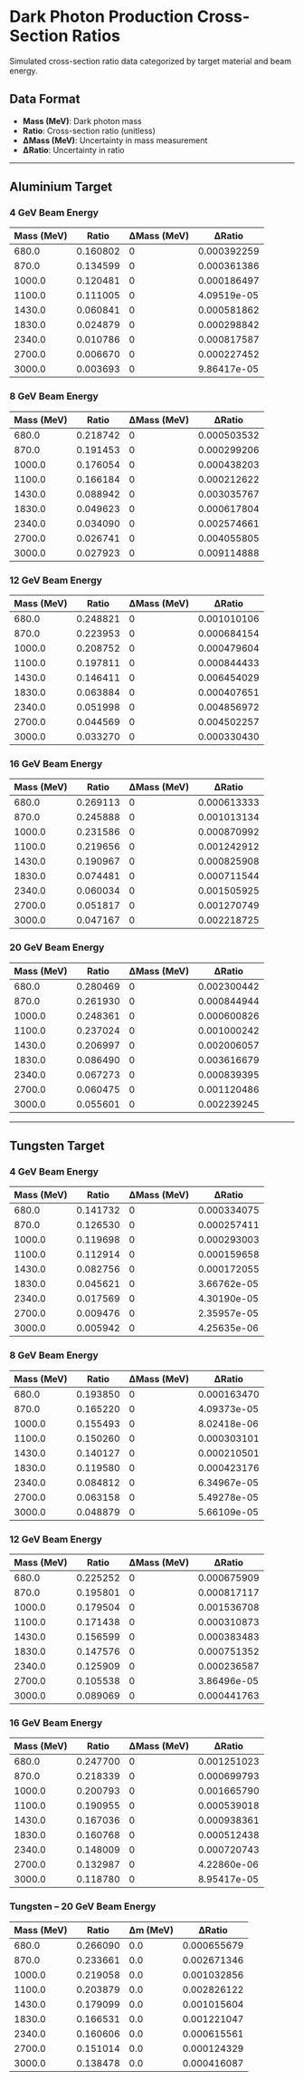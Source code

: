 # Dark Photon Production Cross-Section Ratios

Simulated cross-section ratio data categorized by target material and beam energy.

## Data Format
- **Mass (MeV)**: Dark photon mass
- **Ratio**: Cross-section ratio (unitless)
- **ΔMass (MeV)**: Uncertainty in mass measurement
- **ΔRatio**: Uncertainty in ratio

---

## Aluminium Target

### 4 GeV Beam Energy
| Mass (MeV) | Ratio    | ΔMass (MeV) | ΔRatio           |
|------------|----------|------------|------------------|
| 680.0      | 0.160802 | 0          | 0.000392259      |
| 870.0      | 0.134599 | 0          | 0.000361386      |
| 1000.0     | 0.120481 | 0          | 0.000186497      |
| 1100.0     | 0.111005 | 0          | 4.09519e-05      |
| 1430.0     | 0.060841 | 0          | 0.000581862      |
| 1830.0     | 0.024879 | 0          | 0.000298842      |
| 2340.0     | 0.010786 | 0          | 0.000817587      |
| 2700.0     | 0.006670 | 0          | 0.000227452      |
| 3000.0     | 0.003693 | 0          | 9.86417e-05      |

### 8 GeV Beam Energy
| Mass (MeV) | Ratio    | ΔMass (MeV) | ΔRatio           |
|------------|----------|------------|------------------|
| 680.0      | 0.218742 | 0          | 0.000503532      |
| 870.0      | 0.191453 | 0          | 0.000299206      |
| 1000.0     | 0.176054 | 0          | 0.000438203      |
| 1100.0     | 0.166184 | 0          | 0.000212622      |
| 1430.0     | 0.088942 | 0          | 0.003035767      |
| 1830.0     | 0.049623 | 0          | 0.000617804      |
| 2340.0     | 0.034090 | 0          | 0.002574661      |
| 2700.0     | 0.026741 | 0          | 0.004055805      |
| 3000.0     | 0.027923 | 0          | 0.009114888      |

### 12 GeV Beam Energy
| Mass (MeV) | Ratio    | ΔMass (MeV) | ΔRatio           |
|------------|----------|------------|------------------|
| 680.0      | 0.248821 | 0          | 0.001010106      |
| 870.0      | 0.223953 | 0          | 0.000684154      |
| 1000.0     | 0.208752 | 0          | 0.000479604      |
| 1100.0     | 0.197811 | 0          | 0.000844433      |
| 1430.0     | 0.146411 | 0          | 0.006454029      |
| 1830.0     | 0.063884 | 0          | 0.000407651      |
| 2340.0     | 0.051998 | 0          | 0.004856972      |
| 2700.0     | 0.044569 | 0          | 0.004502257      |
| 3000.0     | 0.033270 | 0          | 0.000330430      |

### 16 GeV Beam Energy
| Mass (MeV) | Ratio    | ΔMass (MeV) | ΔRatio           |
|------------|----------|------------|------------------|
| 680.0      | 0.269113 | 0          | 0.000613333      |
| 870.0      | 0.245888 | 0          | 0.001013134      |
| 1000.0     | 0.231586 | 0          | 0.000870992      |
| 1100.0     | 0.219656 | 0          | 0.001242912      |
| 1430.0     | 0.190967 | 0          | 0.000825908      |
| 1830.0     | 0.074481 | 0          | 0.000711544      |
| 2340.0     | 0.060034 | 0          | 0.001505925      |
| 2700.0     | 0.051817 | 0          | 0.001270749      |
| 3000.0     | 0.047167 | 0          | 0.002218725      |

### 20 GeV Beam Energy
| Mass (MeV) | Ratio    | ΔMass (MeV) | ΔRatio           |
|------------|----------|------------|------------------|
| 680.0      | 0.280469 | 0          | 0.002300442      |
| 870.0      | 0.261930 | 0          | 0.000844944      |
| 1000.0     | 0.248361 | 0          | 0.000600826      |
| 1100.0     | 0.237024 | 0          | 0.001000242      |
| 1430.0     | 0.206997 | 0          | 0.002006057      |
| 1830.0     | 0.086490 | 0          | 0.003616679      |
| 2340.0     | 0.067273 | 0          | 0.000839395      |
| 2700.0     | 0.060475 | 0          | 0.001120486      |
| 3000.0     | 0.055601 | 0          | 0.002239245      |

---

## Tungsten Target

### 4 GeV Beam Energy
| Mass (MeV) | Ratio    | ΔMass (MeV) | ΔRatio           |
|------------|----------|------------|------------------|
| 680.0      | 0.141732 | 0          | 0.000334075      |
| 870.0      | 0.126530 | 0          | 0.000257411      |
| 1000.0     | 0.119698 | 0          | 0.000293003      |
| 1100.0     | 0.112914 | 0          | 0.000159658      |
| 1430.0     | 0.082756 | 0          | 0.000172055      |
| 1830.0     | 0.045621 | 0          | 3.66762e-05      |
| 2340.0     | 0.017569 | 0          | 4.30190e-05      |
| 2700.0     | 0.009476 | 0          | 2.35957e-05      |
| 3000.0     | 0.005942 | 0          | 4.25635e-06      |

### 8 GeV Beam Energy
| Mass (MeV) | Ratio    | ΔMass (MeV) | ΔRatio           |
|------------|----------|------------|------------------|
| 680.0      | 0.193850 | 0          | 0.000163470      |
| 870.0      | 0.165220 | 0          | 4.09373e-05      |
| 1000.0     | 0.155493 | 0          | 8.02418e-06      |
| 1100.0     | 0.150260 | 0          | 0.000303101      |
| 1430.0     | 0.140127 | 0          | 0.000210501      |
| 1830.0     | 0.119580 | 0          | 0.000423176      |
| 2340.0     | 0.084812 | 0          | 6.34967e-05      |
| 2700.0     | 0.063158 | 0          | 5.49278e-05      |
| 3000.0     | 0.048879 | 0          | 5.66109e-05      |

### 12 GeV Beam Energy
| Mass (MeV) | Ratio    | ΔMass (MeV) | ΔRatio           |
|------------|----------|------------|------------------|
| 680.0      | 0.225252 | 0          | 0.000675909      |
| 870.0      | 0.195801 | 0          | 0.000817117      |
| 1000.0     | 0.179504 | 0          | 0.001536708      |
| 1100.0     | 0.171438 | 0          | 0.000310873      |
| 1430.0     | 0.156599 | 0          | 0.000383483      |
| 1830.0     | 0.147576 | 0          | 0.000751352      |
| 2340.0     | 0.125909 | 0          | 0.000236587      |
| 2700.0     | 0.105538 | 0          | 3.86496e-05      |
| 3000.0     | 0.089069 | 0          | 0.000441763      |

### 16 GeV Beam Energy
| Mass (MeV) | Ratio    | ΔMass (MeV) | ΔRatio           |
|------------|----------|------------|------------------|
| 680.0      | 0.247700 | 0          | 0.001251023      |
| 870.0      | 0.218339 | 0          | 0.000699793      |
| 1000.0     | 0.200793 | 0          | 0.001665790      |
| 1100.0     | 0.190955 | 0          | 0.000539018      |
| 1430.0     | 0.167036 | 0          | 0.000938361      |
| 1830.0     | 0.160768 | 0          | 0.000512438      |
| 2340.0     | 0.148009 | 0          | 0.000720743      |
| 2700.0     | 0.132987 | 0          | 4.22860e-06      |
| 3000.0     | 0.118780 | 0          | 8.95417e-05      |

### Tungsten – 20 GeV Beam Energy

| Mass (MeV) | Ratio     | Δm (MeV) | ΔRatio     |
|------------|-----------|----------|------------|
| 680.0      | 0.266090  | 0.0      | 0.000655679|
| 870.0      | 0.233661  | 0.0      | 0.002671346|
| 1000.0     | 0.219058  | 0.0      | 0.001032856|
| 1100.0     | 0.203879  | 0.0      | 0.002826122|
| 1430.0     | 0.179099  | 0.0      | 0.001015604|
| 1830.0     | 0.166531  | 0.0      | 0.001221047|
| 2340.0     | 0.160606  | 0.0      | 0.000615561|
| 2700.0     | 0.151014  | 0.0      | 0.000124329|
| 3000.0     | 0.138478  | 0.0      | 0.000416087|
